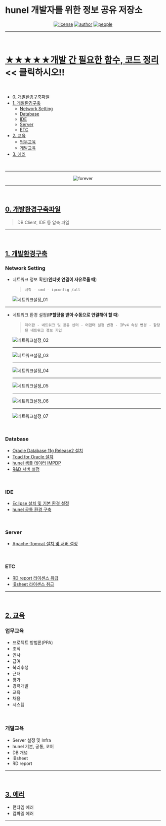 
# hunel 개발자를 위한 정보 공유 저장소
<div align=center>

[![license](https://img.shields.io/badge/license-HCG-red.svg)](http://www.e-hcg.com/)
[![author](https://img.shields.io/badge/author-Inseong--So-orange.svg)](https://github.com/InSeong-So)
[![people](https://img.shields.io/badge/people-dhjeon%2C%20dykim%2C%20gepark%2C%20isso%2C%20iykim%2C%20jykim%2C%20kioong%2C%20syoh%2C%20wshan-lightgrey.svg)](https://github.com/orgs/hcgnine/people)

</div>

<hr>
<br>

# [★★★★★개발 간 필요한 함수, 코드 정리](개발정리.md) << 클릭하시오!!

<br>

- [0. 개발환경구축파일](#0-개발환경구축파일)
- [1. 개발환경구축](#1-개발환경구축)
    - [Network Setting](#network-setting)
    - [Database](#database)
    - [IDE](#ide)
    - [Server](#server)
    - [ETC](#etc)
- [2. 교육](#2-교육)
    - [업무교육](#업무교육)
    - [개발교육](#개발교육)
- [3. 에러](#3-에러)

<br>
<hr>

<div align=center>

![forever](hcgnine/HCG.PNG)

</div>

<hr>
<br>

## [0. 개발환경구축파일](개발환경구축/설치_대용량_파일/)
> DB Client, IDE 등 압축 파일

<hr>
<br>

## [1. 개발환경구축](개발환경구축/)
### Network Setting
- 네트워크 정보 확인(**인터넷 연결이 자유로울 때**)
    > `시작 - cmd - ipconfig /all`
    
    ![네트워크설정_01](개발환경구축/설정_네트워크_imgaes/01.jpg)

<hr>

- 네트워크 환경 설정(**IP할당을 받아 수동으로 연결해야 할 때**)
    > `제어판 - 네트워크 및 공유 센터 - 어댑터 설정 변경 - IPv4 속성 변경 - 할당된 네트워크 정보 기입`

    ![네트워크설정_02](개발환경구축/설정_네트워크_imgaes/02.jpg)

    <hr>

    ![네트워크설정_03](개발환경구축/설정_네트워크_imgaes/03.jpg)
    
    <hr>

    ![네트워크설정_04](개발환경구축/설정_네트워크_imgaes/04.jpg)
    
    <hr>

    ![네트워크설정_05](개발환경구축/설정_네트워크_imgaes/05.jpg)
    
    <hr>

    ![네트워크설정_06](개발환경구축/설정_네트워크_imgaes/06.jpg)
    
    <hr>

    ![네트워크설정_07](개발환경구축/설정_네트워크_imgaes/07.jpg)

<br>

### Database
- [Oracle Database 11g Release2 설치](개발환경구축/I_README.md)
- [Toad for Oracle 설치](개발환경구축/설치_토드_클라이언트/)
- [hunel 샘플 데이터 IMPDP](개발환경구축/설정_데이터베이스_파일/SQL/)
- [R&D 서버 설정](개발환경구축/설정_데이터베이스_파일/RnD_서버_설정/)

<br>

### IDE
- [Eclipse 설치 및 기본 환경 설정](https://github.com/hcgnine/Guide/tree/master/%EA%B5%90%EC%9C%A1/02_%EA%B0%9C%EB%B0%9C%EA%B5%90%EC%9C%A1/week01#java-%EC%84%A4%EC%A0%95)
- [hunel 공통 환경 구축](https://github.com/hcgnine/Guide/tree/master/%EA%B5%90%EC%9C%A1/02_%EA%B0%9C%EB%B0%9C%EA%B5%90%EC%9C%A1/week01#java-%EC%84%A4%EC%A0%95)

<br>

### Server
- [Apache-Tomcat 설치 및 서버 설정](https://github.com/hcgnine/Guide/tree/master/%EA%B5%90%EC%9C%A1/02_%EA%B0%9C%EB%B0%9C%EA%B5%90%EC%9C%A1/week01#java-%EC%84%A4%EC%A0%95)

<br>

### ETC
- [RD report 라이센스 취급](https://github.com/hcgnine/Guide/blob/master/%EA%B0%9C%EB%B0%9C%ED%99%98%EA%B2%BD%EA%B5%AC%EC%B6%95/E_README.md#rd-report-%EA%B2%BD%EB%A1%9C-%EC%84%A4%EC%A0%95-%EB%B0%8F-%EB%9D%BC%EC%9D%B4%EC%84%BC%EC%8A%A4-%EC%A0%81%EC%9A%A9)
- [IBsheet 라이센스 취급](https://github.com/hcgnine/Guide/blob/master/%EA%B0%9C%EB%B0%9C%ED%99%98%EA%B2%BD%EA%B5%AC%EC%B6%95/E_README.md#ibsheet-%EB%9D%BC%EC%9D%B4%EC%84%BC%EC%8A%A4-%EC%A0%81%EC%9A%A9)

<hr>
<br>

## [2. 교육](교육/)
### 업무교육
- 프로젝트 방법론(PPA)
- 조직
- 인사
- 급여
- 복리후생
- 근태
- 평가
- 경력개발
- 교육
- 채용
- 시스템

<br>

### 개발교육
- Server 설정 및 Infra
- hunel 기본, 공통, 코어
- DB 개념
- IBsheet
- RD report

<hr>
<br>

## [3. 에러](에러/)
- 런타임 에러
- 컴파일 에러

<hr>
<br>

